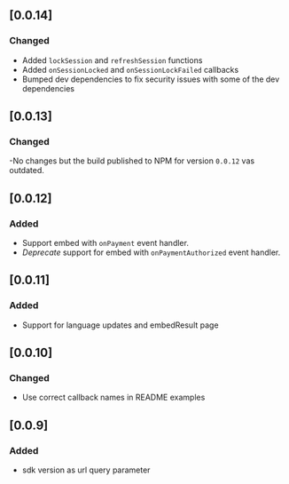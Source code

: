 ## [0.0.14]

### Changed

- Added `lockSession` and `refreshSession` functions
- Added `onSessionLocked` and `onSessionLockFailed` callbacks
- Bumped dev dependencies to fix security issues with some of the
  dev dependencies  

## [0.0.13]

### Changed

-No changes but the build published to NPM for version `0.0.12` vas outdated.

## [0.0.12]

### Added

-   Support embed with `onPayment` event handler.
-   _Deprecate_ support for embed with `onPaymentAuthorized` event handler.

## [0.0.11]

### Added

-   Support for language updates and embedResult page

## [0.0.10]

### Changed

-   Use correct callback names in README examples

## [0.0.9]

### Added

-   sdk version as url query parameter
